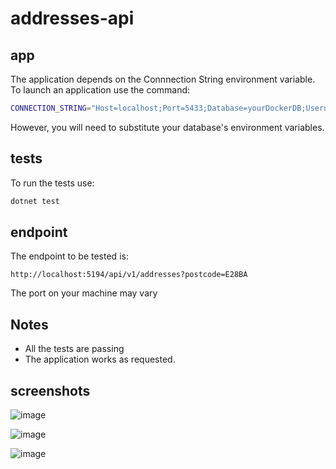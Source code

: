 # addresses-api

## app
The application depends on the Connnection String environment variable. To launch an application use the command:

```sh
CONNECTION_STRING="Host=localhost;Port=5433;Database=yourDockerDB;Username=postgres;Password=yourPassword" dotnet run --project ./AddressesAPI/AddressesAPI.csproj
```

However, you will need to substitute your database's environment variables.

## tests

To run the tests use:

```sh
dotnet test
```

## endpoint
The endpoint to be tested is:
```
http://localhost:5194/api/v1/addresses?postcode=E28BA
```
The port on your machine may vary

## Notes
- All the tests are passing
- The application works as requested.

## screenshots

![image](https://github.com/Duslerke/addresses-api/assets/43747286/6b1b04e9-472d-48c5-ac13-e26bd3c8e08c)


![image](https://github.com/Duslerke/addresses-api/assets/43747286/7bcf8736-dd68-4c4f-b3a2-7b85930425de)

![image](https://github.com/Duslerke/addresses-api/assets/43747286/9e21f37c-0155-4b61-aec1-11043a0ce29c)
